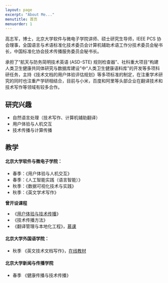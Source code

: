 ```yaml
---
layout: page
excerpt: "About Me..."
menutitle: 首页
menuorder: 1
---
```


高志军，博士，北京大学软件与微电子学院讲师、硕士研究生导师，IEEE PCS 协会理事，全国语言与术语标准化技术委员会计算机辅助术语工作分技术委员会秘书长，中国标准化协会技术传播服务委员会秘书长。

承担了“航天与防务简明技术英语 (ASD-STE) 规则检查器”、社科重大项目“构建人类卫生健康共同体研究与数据库建设”中“人类卫生健康语料库”的开发等多项科研任务，主持《技术文档的用户体验评估规划》等多项标准的制定，在注重学术研究的同时也注重产学研相结合，目前与小米，百度和阿里等头部企业在翻译技术和技术写作等领域有较多合作。

## 研究兴趣

- 自然语言处理（技术写作、计算机辅助翻译）
- 用户体验与人机交互
- 技术传播与计算传播

## 教学

#### 北京大学软件与微电子学院：

- 春季：《用户体验与人机交互》
- 春季：《人工智能实践（语言智能）》
- 秋季：《数据可视化技术与实践》
- 秋季：《英文学术写作》

**曾开设课程**
-  《[用户体验与技术传播](http://ux.gaozhijun.me)》
-  《技术传播方法》
-  《翻译管理与本地化工程》，<a href="https://www.chinesemooc.org/web/course_detail.php?courseid=4848">慕课</a>

#### 北京大学外国语学院：

-  秋季 《英文技术文档写作》，<a href="http://tw.gaozhijun.me/index.html">在线教材</a>

#### 北京大学新闻与传播学院

- 春季 《健康传播与技术传播》

